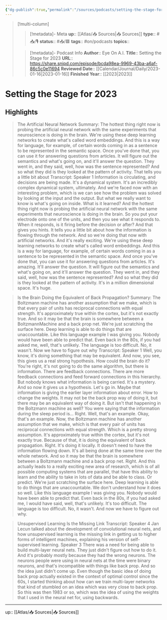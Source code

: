 ```yaml
---
{"dg-publish":true,"permalink":"/sources/podcasts/setting-the-stage-for-2023/"}
---
```


> [!multi-column]
>
>> [!metadata]- Meta
>> **up**:: [[Atlas/📥 Sources\|📥 Sources]]
>> **type**:: #📥/🎙 
>> **status**:: #📥/🟥 
>> **tags**:: #on/podcasts
>> **topics**::  
>
>> [!metadata]- Podcast Info
>> **Author**:: Eye On A.I.
>> **Title**:: Setting the Stage for 2023
>> **URL**:: https://share.snipd.com/episode/bcda98ea-9969-43ba-a6af-86c5c0e11694
>> **Reviewed Date**:: [[Calendar/Journal/Daily/2023-01-16\|2023-01-16]]
>> **Finished Year**:: [[2023\|2023]]

# Setting the Stage for 2023

## Highlights
> The Artificial Neural Network
> Summary:
> The hottest thing right now is probing the artificial neural network with the same experiments that neuroscience is doing in the brain. We're using these deep learning networks to create what's called word embeddings. And this is a way for language, for example, of certain words coming in as a sentence to be represented in the semantic space. Once you've done that, you can use it for answering questions from articles. It will figure out the semantics and what's going on, and it'll answer the question. They went in, and they said, well, how was the sentence represented? And so what they did is they looked at the pattern of activity. That tells you a little bit about
> Transcript:
> Speaker 1
> Information is circulating, and decisions are being made. It's a dynamical system. It's an incredibly complex dynamical system, ultimately. And we're faced now with an interesting problem, which is we can see how the problem was solved by looking at the input and the output. But what we really want to know is what's going on inside. What is it learned? And the hottest thing right now is probing the artificial neural network with the same experiments that neuroscience is doing in the brain. So you put your electrode onto one of the units, and then you see what it responds to. When it responds, is it firing before the decision or after? And that gives you hints. It tells you a little bit about how the information is flowing through the network. And so we're doing that now with artificial networks. And it's really exciting. We're using these deep learning networks to create what's called word embeddings. And this is a way for language, for example, of certain words coming in as a sentence to be represented in the semantic space. And once you've done that, you can use it for answering questions from articles. It's amazing. It'll answer the question. It will figure out the semantics and what's going on, and it'll answer the question. They went in, and they said, well, how was the sentence represented? And so what they did is they looked at the pattern of activity. It's in a million dimensional space. It's huge.

> Is the Brain Doing the Equivalent of Back Propagation?
> Summary:
> The Boltzmann machine has another assumption that we make, which is that every pair of units has reciprocal connections with equal strength. It's approximately true within the cortex, but it's not exactly true. And so it may be that the brain is somewhere between a BoltzmannMachine and a back prop net. We're just scratching the surface here. Deep learning is able to do things that are unaccountable. Like this language example I was giving you. Nobody would have been able to predict that. Even back in the 80s, if you had asked me, well, that's unlikely. The language is too difficult. No, it wasn't. Now we have to figure out why
> Transcript:
> Speaker 1
> Well, you know, it's doing something that may be equivalent. And now, you see, this gives us a real strong hypothesis. How could the brain do it? You're right, it's not going to do the same algorithm, but there is information. There are feedback connections. There are more feedback connections and feed forward connections in this hierarchy. But nobody knows what information is being carried. It's a mystery. And so now it gives us a hypothesis. Let's go in. Maybe that information is giving the earlier layer information about error. How to change the weights. It may not be the back prop way of doing it, but there may be an equivalent way of doing it. But isn't that happening in the Boltzmann machine as well? You were saying that the information during the sleep period is... Right. Well, that's an example. Okay, that's an example. Now, the Boltzmann machine has another assumption that we make, which is that every pair of units has reciprocal connections with equal strength. Which is a pretty strong assumption. It's approximately true within the cortex, but it's not exactly true. Because of that, it is doing the equivalent of back propagation. Right. It's doing it locally. It doesn't need to have the information flowing down. It's all being done at the same time over the whole network. And so it may be that the brain is somewhere between a Boltzmann machine and a back prop net. Right. And this actually leads to a really exciting new area of research, which is of all possible computing systems that are parallel, that have this ability to learn and the ability to take in lots of data and be able to class. Or predict. We're just scratching the surface here. Deep learning is able to do things that are unaccountable. We don't understand how it does so well. Like this language example I was giving you. Nobody would have been able to predict that. Even back in the 80s, if you had asked me, I would have said, well, that's unlikely. It's too difficult. The language is too difficult. No, it wasn't. And now we have to figure out why.

> Unsupervised Learning Is the Missing Link
> Transcript:
> Speaker 4
> Jan Lecun talked about the development of convolutional neural nets, and how unsupervised learning is the missing link in getting us to higher forms of intelligent machines, explaining his version of self-supervised learning.
> Speaker 3
> There was a need for being able to build multi-layer neural nets. They just didn't figure out how to do it. And it's probably mostly because they had the wrong neurons. The neurons people were using in neural nets at the time were binary neurons, and that's incompatible with things like back prop. And so the idea just didn't come up. Even though the basic idea of doing back prop actually existed in the context of optimal control since the 60s, I started thinking about how can we train multi-layer networks that kind of stumbled on an idea which was very close to back prop. So this was then 1983 or so, which was the idea of using the weights that I used in the neural net for, using backwards.
---
up:: [[Atlas/📥 Sources\|📥 Sources]]
